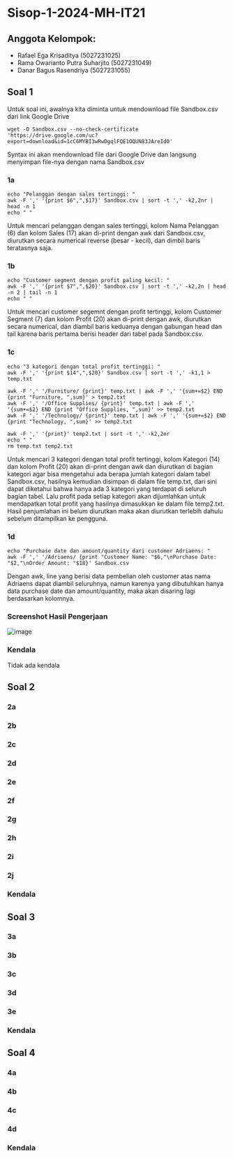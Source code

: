 # Sisop-1-2024-MH-IT21
## Anggota Kelompok:
- Rafael Ega Krisaditya	(5027231025)
- Rama Owarianto Putra Suharjito	(5027231049)
- Danar Bagus Rasendriya	(5027231055)

## Soal 1
Untuk soal ini, awalnya kita diminta untuk mendownload file Sandbox.csv dari link Google Drive
```shell
wget -O Sandbox.csv --no-check-certificate 'https://drive.google.com/uc?export=download&id=1cC6MYBI3wRwDgqlFQE1OQUN83JAreId0'
```
Syntax ini akan mendownload file dari Google Drive dan langsung menyimpan file-nya dengan nama Sandbox.csv

### 1a
```shell
echo "Pelanggan dengan sales tertinggi: "
awk -F ',' '{print $6",",$17}' Sandbox.csv | sort -t ',' -k2,2nr | head -n 1
echo " "
```
Untuk mencari pelanggan dengan sales tertinggi, kolom Nama Pelanggan (6) dan kolom Sales (17) akan di-print dengan awk dari Sandbox.csv, diurutkan secara numerical reverse (besar - kecil), dan dimbil baris teratasnya saja.

### 1b
```shell
echo "Customer segment dengan profit paling kecil: "
awk -F ',' '{print $7",",$20}' Sandbox.csv | sort -t ',' -k2,2n | head -n 2 | tail -n 1
echo " "
```
Untuk mencari customer segemnt dengan profit tertinggi, kolom Customer Segment (7) dan kolom Profit (20) akan di-print dengan awk, diurutkan secara numerical, dan diambil baris keduanya dengan gabungan head dan tail karena baris pertama berisi header dari tabel pada Sandbox.csv.

### 1c
```shell
echo "3 kategori dengan total profit tertinggi: "
awk -F ',' '{print $14",",$20}' Sandbox.csv | sort -t ',' -k1,1 > temp.txt

awk -F ',' '/Furniture/ {print}' temp.txt | awk -F ',' '{sum+=$2} END {print "Furniture, ",sum}' > temp2.txt
awk -F ',' '/Office Supplies/ {print}' temp.txt | awk -F ',' '{sum+=$2} END {print "Office Supplies, ",sum}' >> temp2.txt
awk -F ',' '/Technology/ {print}' temp.txt | awk -F ',' '{sum+=$2} END {print "Technology, ",sum}' >> temp2.txt

awk -F ',' '{print}' temp2.txt | sort -t ',' -k2,2nr
echo " "
rm temp.txt temp2.txt
```
Untuk mencari 3 kategori dengan total profit tertinggi, kolom Kategori (14) dan kolom Profit (20) akan di-print dengan awk dan diurutkan di bagian kategori agar bisa mengetahui ada berapa jumlah kategori dalam tabel Sandbox.csv, hasilnya kemudian disimpan di dalam file temp.txt, dari sini dapat diketahui bahwa hanya ada 3 kategori yang terdapat di seluruh bagian tabel. Lalu profit pada setiap kategori akan dijumlahkan untuk mendapatkan total profit yang hasilnya dimasukkan ke dalam file temp2.txt. Hasil penjumlahan ini belum diurutkan maka akan diurutkan terlebih dahulu sebelum ditampilkan ke pengguna.

### 1d
```shell
echo "Purchase date dan amount/quantity dari customer Adriaens: "
awk -F ',' '/Adriaens/ {print "Customer Name: "$6,"\nPurchase Date: "$2,"\nOrder Amount: "$18}' Sandbox.csv
```
Dengan awk, line yang berisi data pembelian oleh customer atas nama Adriaens dapat diambil seluruhnya, namun karenya yang dibutuhkan hanya data purchase date dan amount/quantity, maka akan disaring lagi berdasarkan kolomnya.

### Screenshot Hasil Pengerjaan
![image](https://github.com/krisadityabcde/Sisop-1-2024-MH-IT21/assets/144150187/a591b3fc-93d2-42d7-99fe-7c75db8495a3)

### Kendala
Tidak ada kendala

## Soal 2
### 2a
### 2b
### 2c
### 2d
### 2e
### 2f
### 2g
### 2h
### 2i
### 2j
### Kendala

## Soal 3
### 3a
### 3b
### 3c
### 3d
### 3e
### Kendala

## Soal 4
### 4a
### 4b
### 4c
### 4d
### Kendala

